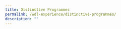 ```yaml
---
title: Distinctive Programmes
permalink: /wdl-experience/distinctive-programmes/
description: ""
---
```

